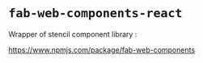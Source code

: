 # `fab-web-components-react`

Wrapper of stencil component library :

https://www.npmjs.com/package/fab-web-components
